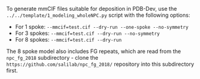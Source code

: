To generate mmCIF files suitable for deposition in PDB-Dev, use the
`../../template/1_modeling_wholeNPC.py` script with the following options:

 - For 1 spoke: `--mmcif=test.cif --dry-run --one-spoke --no-symmetry`
 - For 3 spokes: `--mmcif=test.cif --dry-run --no-symmetry`
 - For 8 spokes: `--mmcif=test.cif --dry-run`

The 8 spoke model also includes FG repeats, which are read from the
`npc_fg_2018` subdirectory - clone the `https://github.com/salilab/npc_fg_2018/`
repository into this subdirectory first.
